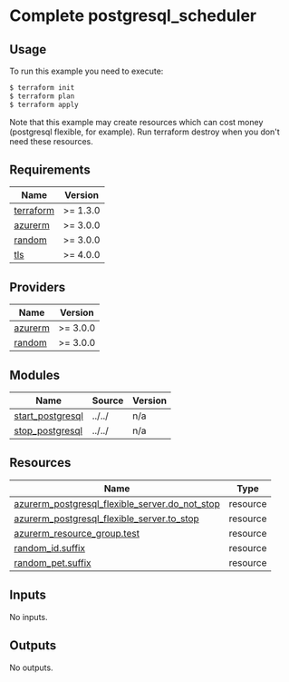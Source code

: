 # Complete postgresql_scheduler

## Usage

To run this example you need to execute:

```bash
$ terraform init
$ terraform plan
$ terraform apply
```

Note that this example may create resources which can cost money (postgresql flexible, for example). Run terraform destroy when you don't need these resources.

<!-- BEGIN_TF_DOCS -->
## Requirements

| Name | Version |
|------|---------|
| <a name="requirement_terraform"></a> [terraform](#requirement\_terraform) | >= 1.3.0 |
| <a name="requirement_azurerm"></a> [azurerm](#requirement\_azurerm) | >= 3.0.0 |
| <a name="requirement_random"></a> [random](#requirement\_random) | >= 3.0.0 |
| <a name="requirement_tls"></a> [tls](#requirement\_tls) | >= 4.0.0 |

## Providers

| Name | Version |
|------|---------|
| <a name="provider_azurerm"></a> [azurerm](#provider\_azurerm) | >= 3.0.0 |
| <a name="provider_random"></a> [random](#provider\_random) | >= 3.0.0 |

## Modules

| Name | Source | Version |
|------|--------|---------|
| <a name="module_start_postgresql"></a> [start\_postgresql](#module\_start\_postgresql) | ../../ | n/a |
| <a name="module_stop_postgresql"></a> [stop\_postgresql](#module\_stop\_postgresql) | ../../ | n/a |

## Resources

| Name | Type |
|------|------|
| [azurerm_postgresql_flexible_server.do_not_stop](https://registry.terraform.io/providers/hashicorp/azurerm/latest/docs/resources/postgresql_flexible_server) | resource |
| [azurerm_postgresql_flexible_server.to_stop](https://registry.terraform.io/providers/hashicorp/azurerm/latest/docs/resources/postgresql_flexible_server) | resource |
| [azurerm_resource_group.test](https://registry.terraform.io/providers/hashicorp/azurerm/latest/docs/resources/resource_group) | resource |
| [random_id.suffix](https://registry.terraform.io/providers/hashicorp/random/latest/docs/resources/id) | resource |
| [random_pet.suffix](https://registry.terraform.io/providers/hashicorp/random/latest/docs/resources/pet) | resource |

## Inputs

No inputs.

## Outputs

No outputs.
<!-- END_TF_DOCS -->

